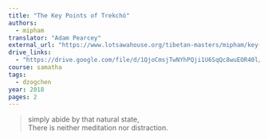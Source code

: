```yaml
---
title: "The Key Points of Trekchö"
authors:
  - mipham
translator: "Adam Pearcey"
external_url: "https://www.lotsawahouse.org/tibetan-masters/mipham/key-points-of-trekcho"
drive_links:
  - "https://drive.google.com/file/d/1QjoCmsjTwNYhPQji1U6SqQc8wuEOR40l/view?usp=drivesdk"
course: samatha
tags:
  - dzogchen
year: 2018
pages: 2
---
```


> simply abide by that natural state,  
There is neither meditation nor distraction.
